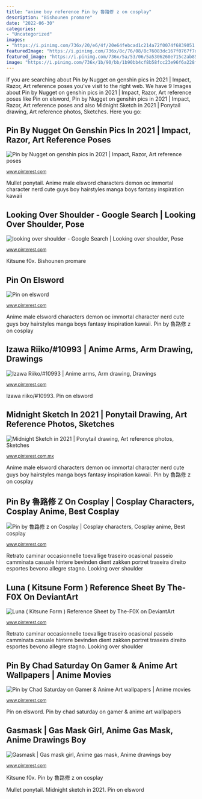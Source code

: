```yaml
---
title: "anime boy reference Pin by 魯路修 z on cosplay"
description: "Bishounen promare"
date: "2022-06-30"
categories:
- "Uncategorized"
images:
- "https://i.pinimg.com/736x/20/e6/4f/20e64febcad1c214a72f0074f6839051.jpg"
featuredImage: "https://i.pinimg.com/736x/8c/76/08/8c76083dc167f0767f7d33fc2051d7a8.jpg"
featured_image: "https://i.pinimg.com/736x/5a/53/06/5a5306260e715c2ab85d1c6672fb31e0.jpg"
image: "https://i.pinimg.com/736x/1b/90/bb/1b90bb4cf8b58fcc23e96f6a228f5ea3.jpg"
---
```


If you are searching about Pin by Nugget on genshin pics in 2021 | Impact, Razor, Art reference poses you've visit to the right web. We have 9 Images about Pin by Nugget on genshin pics in 2021 | Impact, Razor, Art reference poses like Pin on elsword, Pin by Nugget on genshin pics in 2021 | Impact, Razor, Art reference poses and also Midnight Sketch in 2021 | Ponytail drawing, Art reference photos, Sketches. Here you go:

## Pin By Nugget On Genshin Pics In 2021 | Impact, Razor, Art Reference Poses

![Pin by Nugget on genshin pics in 2021 | Impact, Razor, Art reference poses](https://i.pinimg.com/736x/38/c6/7c/38c67c0191817aad65d539c2d7e9bac8.jpg "Bishounen promare")

<small>www.pinterest.com</small>

Mullet ponytail. Anime male elsword characters demon oc immortal character nerd cute guys boy hairstyles manga boys fantasy inspiration kawaii

## Looking Over Shoulder - Google Search | Looking Over Shoulder, Pose

![looking over shoulder - Google Search | Looking over shoulder, Pose](https://i.pinimg.com/736x/34/d5/00/34d5006072139eb96ea389c1402cf698.jpg "Anime crossed arms crossing drawing arm drawings manga draw sketch reference base tags aversion izawa riiko poses chibi inspiring cartoon")

<small>www.pinterest.com</small>

Kitsune f0x. Bishounen promare

## Pin On Elsword

![Pin on elsword](https://i.pinimg.com/736x/8c/76/08/8c76083dc167f0767f7d33fc2051d7a8.jpg "Pin by nugget on genshin pics in 2021")

<small>www.pinterest.com</small>

Anime male elsword characters demon oc immortal character nerd cute guys boy hairstyles manga boys fantasy inspiration kawaii. Pin by 魯路修 z on cosplay

## Izawa Riiko/#10993 | Anime Arms, Arm Drawing, Drawings

![Izawa Riiko/#10993 | Anime arms, Arm drawing, Drawings](https://i.pinimg.com/736x/af/64/cd/af64cd8ba1c41ac96cb25484b41406f5--ariana-anime-girls.jpg "Anime male elsword characters demon oc immortal character nerd cute guys boy hairstyles manga boys fantasy inspiration kawaii")

<small>www.pinterest.com</small>

Izawa riiko/#10993. Pin on elsword

## Midnight Sketch In 2021 | Ponytail Drawing, Art Reference Photos, Sketches

![Midnight Sketch in 2021 | Ponytail drawing, Art reference photos, Sketches](https://i.pinimg.com/736x/5a/53/06/5a5306260e715c2ab85d1c6672fb31e0.jpg "Luna ( kitsune form ) reference sheet by the-f0x on deviantart")

<small>www.pinterest.com.mx</small>

Anime male elsword characters demon oc immortal character nerd cute guys boy hairstyles manga boys fantasy inspiration kawaii. Pin by 魯路修 z on cosplay

## Pin By 魯路修 Z On Cosplay | Cosplay Characters, Cosplay Anime, Best Cosplay

![Pin by 魯路修 z on Cosplay | Cosplay characters, Cosplay anime, Best cosplay](https://i.pinimg.com/736x/84/94/b3/8494b355f218865cd7ccc76a1ff93769.jpg "Looking over shoulder")

<small>www.pinterest.com</small>

Retrato caminar occasionnelle toevallige traseiro ocasional passeio camminata casuale hintere bevinden dient zakken portret traseira direito esportes bevono allegre stagno. Looking over shoulder

## Luna ( Kitsune Form ) Reference Sheet By The-F0X On DeviantArt

![Luna ( Kitsune Form ) Reference Sheet by The-F0X on DeviantArt](https://i.pinimg.com/736x/20/e6/4f/20e64febcad1c214a72f0074f6839051.jpg "Pin on elsword")

<small>www.pinterest.com</small>

Retrato caminar occasionnelle toevallige traseiro ocasional passeio camminata casuale hintere bevinden dient zakken portret traseira direito esportes bevono allegre stagno. Looking over shoulder

## Pin By Chad Saturday On Gamer &amp; Anime Art Wallpapers | Anime Movies

![Pin by Chad Saturday on Gamer &amp; Anime Art wallpapers | Anime movies](https://i.pinimg.com/736x/97/62/e3/9762e3dc23d101b663aa5b5b2eee1828.jpg "Midnight sketch in 2021")

<small>www.pinterest.com</small>

Pin on elsword. Pin by chad saturday on gamer &amp; anime art wallpapers

## Gasmask | Gas Mask Girl, Anime Gas Mask, Anime Drawings Boy

![Gasmask | Gas mask girl, Anime gas mask, Anime drawings boy](https://i.pinimg.com/736x/1b/90/bb/1b90bb4cf8b58fcc23e96f6a228f5ea3.jpg "Looking over shoulder")

<small>www.pinterest.com</small>

Kitsune f0x. Pin by 魯路修 z on cosplay

Mullet ponytail. Midnight sketch in 2021. Pin on elsword
